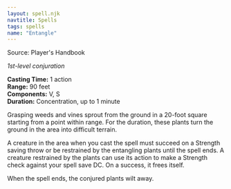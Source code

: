 ```yaml
---
layout: spell.njk
navtitle: Spells
tags: spells
name: "Entangle"
---
```

Source: Player's Handbook

_1st-level conjuration_

**Casting Time:** 1 action  
**Range:** 90 feet  
**Components:** V, S  
**Duration:** Concentration, up to 1 minute

Grasping weeds and vines sprout from the ground in a 20-foot square starting from a point within range. For the duration, these plants turn the ground in the area into difficult terrain.

A creature in the area when you cast the spell must succeed on a Strength saving throw or be restrained by the entangling plants until the spell ends. A creature restrained by the plants can use its action to make a Strength check against your spell save DC. On a success, it frees itself.

When the spell ends, the conjured plants wilt away.